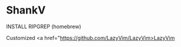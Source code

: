 # ShankV

INSTALL RIPGREP (homebrew)

Customized <a href="https://github.com/LazyVim/LazyVim>LazyVim</a>

